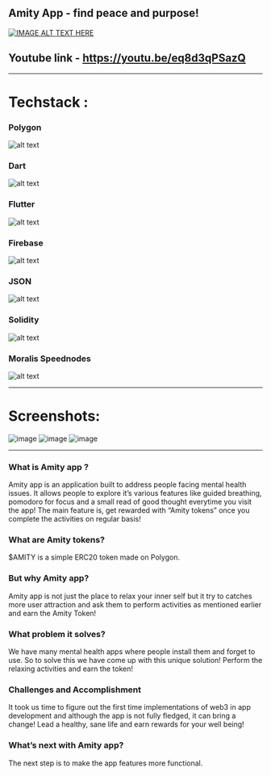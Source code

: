 ## Amity App - find peace and purpose!

[![IMAGE ALT TEXT HERE](https://img.youtube.com/vi/eq8d3qPSazQ/0.jpg)](https://www.youtube.com/watch?v=eq8d3qPSazQ)

## Youtube link - https://youtu.be/eq8d3qPSazQ

---

# Techstack : 
### Polygon
![alt text](https://polygon.technology/_nuxt/img/polygon-logo.99647ca.svg)
### Dart 
![alt text](https://www.vectorlogo.zone/logos/dartlang/dartlang-official.svg)
### Flutter 
![alt text](https://www.vectorlogo.zone/logos/flutterio/flutterio-ar21.svg)
### Firebase 
![alt text](https://www.vectorlogo.zone/logos/firebase/firebase-ar21.svg)
### JSON 
![alt text](https://www.vectorlogo.zone/logos/json/json-ar21.svg)
### Solidity 
![alt text](https://avantrio.xyz/blog/wp-content/uploads/2020/02/solidity-nedir.png)
### Moralis Speednodes 
![alt text](https://moralis.io/wp-content/uploads/2021/05/moralisWhiteLogo.svg)

---

# Screenshots:

![image](https://lh3.googleusercontent.com/fife/AAWUweWh2VZvNk18HRhR0H4F7INRrnsxc28gef0YHcRGnhQPfQWCp6T-uHakj4o7o49fj7ouqR67vadmEusrt-pCXTLkGvQcWS4zT63Nx5sVGMyUkq8YsrnZqJsjm3r3TkROVo7GmsXvO70i6dJq288qGtXlM2pm5eMpDCdLCLRJBCnQQTIhFzdqGjjIbkkUKr5L6vSiSgtnz_AeObLRwF7Xo_2wUlaus38l4S1tUBj3h2YzcAI9G09C0ImpKGtoPcEvJ-e_qNoGpyuHuXUB3gSfHugZygsLkCvn_g-NkLhFssWWxiUjvhKGKwhti6Y7wlpwi6eK4l93zL5v3Tb9LuOnlBCdpIbElyKeaYuaJAPutgA9OdbWx0LJeiZRqEVWvqC89XYEJfIvuDdbM4GZeO1zcGdfZr-KGUosxV-0c0rKH7Rm_jmf16rWBQGguadOY6_vqdML6KjTadWEaA7q4AqN-ScLkUz7TRhSDtROgWjeTarP1XxJJXBtD_Sc90xeWcc5LVxuBiK_2V4bBJdDpl4lQrAu63Fl_5W11lIy2y7N_ufHV3QcDXLSOqaMisZG-nX-GEdxk0Qp-P5GX62aLiolWe4h5tbWSklB5Y0LY4nLLQWJyMnJLDewW62LDCsIJCps4E4Cn_VBiWnXR14rZ4e8-Y_4WY_X25X35WxD-5ERvPorLGaNMw8YDopmVakf8-OLmj9bQFnk0RcqMCAKVOeYaPsw-npFaP16dfM=w1920-h896-ft) 
![image](https://lh3.googleusercontent.com/fife/AAWUweU3jEBhCmJQVPlaiH4C-hL-3W6NHVKGgESPSN8LbtIM0iOBHslbPo6Lvy2X3uYehm6SgRfDBPFb8HUqvEmC1LpEDo-DZd9cqgrd6YzyPfWSN60h0VrGOGe6XlhySC-dEjgPmTbV_HgqDEZOueVtmdaYMTrzArXgJQm5aWaaP7Gxad7Ih4kHkBLpsOFw9TWUi5COofLpAxQaG9kkgca4Vp9moPLoMlGuMWrEBMirJpvYVFd2s3wMm5p-gyy1himMB1Z5ODB3q-_0PPhRDWdnkAj0YJAp4N9YEyCl2qbLoV002efFctttfCTJcRgSETzp88c9za4rok834N99KMLS-ftPaQoPvKXKd5UEe-Am5_H9IQEaeqXpts2mZEoDiiHEhUp9qIqMBQd0aMkAdiMCOg_Qbm4UJxx9dV2RqIk5Tu_XRlbfVINgcVB6aOqTjdEXr7glytdxBpBbNu8dAaeZCMtuGPhfLBr7Mp9p7uvY7lnu1RL49VpLJ1OigBmFo0pps3I_04aqMrKN_uVhW9zWuES_Cev5JOz8bxJvWPH-MLXikWlaMqJffcsRzGR8JUvBl2PgoUORWNENOuw3lpaLyKoGSxATF2tr7ap4bG5kOtoTV21JAokHDa_YLoi3bBf8F0p3NxaYTXJCfNj3OKW5kLFGrH_tOF9YGNb4H0S5EqSlQN9zjt8WtUV3GepGxY2JVS7FgD0Y3k1i-KZ-Tu6SYmJepXRzlAxs5zQ=w1920-h947-ft)
![image](https://lh3.googleusercontent.com/fife/AAWUweUvmoQ3tXiN_w4bC8aSYmhxriIbCBbtieaz3cfPQ4GBAJZE7HqU-t7A9DTLCsN9Ao7QybDhChWHCOZDG2J6XfD2iRJiaGB9y4v_wFmiABT5GBPPjKLPUjbI8e1zWUuV0ND-TLuZQmfOInxK5WYgBjH850_fp9Zx7XTAPtXz1r5Wt8vCOK2Xy_69izoB7Cgi14o7EdpNSTdnO_6TYcG2cqQegCO8mZ6_RJAJxipcSxcMDZ9cfMVcYSq6M6b_bSbr9I_xL3Dc5kbl6pjzVIBw9yFcR8Xr6cu2CrEQYZEsKHhIQtF6bkag3T_kJjB2x0Sx-M6u9Lz6I5ja0KL-QZRSLLTdDeAShFZIgh8EV9cxZurvYEYfx7ke77perEiVA32FoKA2fB7kObCnXl5yxF6kErB6vI-k6qeyRoUYrFAF-ZrlKfdRDvk1q8rRZj7K4mzqv7QJlzu6AcxafC9BfeuMK_FTlZ7KT14_-nX2S5ZXIbXySAGpzOO9A4QDotzLKmkIyUxIXvBV5eaUBFQBNMxFgrZXcP8oELbBt5l2RQntfhPb8eh4FE9ySgT3GzT_LDf0Kvza7a2Sk-pPRNeFfObh31QUqLvuTuFck5ukDwH3DQH5bJVL6XYEaLMZsRoYeu9wwp2u3eiBQOXSx4qAk2Lnb5M-mt0PrpQ2Pb4cLsma5E0xhY2ZHpNjtTfuJWcAkcX-x1U1Vj5XA2fiPM6XaZq2ZSmNkFnPT-aT-7Y=w1920-h947-ft)

---

### What is Amity app ?

Amity app is an application built to address people facing mental health issues.  It allows people to explore it’s various features like guided breathing, pomodoro for focus and a small read of good thought everytime you visit the app! The main feature is, get rewarded with “Amity tokens” once you complete the activities on regular basis!
### What are Amity tokens?
$AMITY is a simple ERC20 token made on Polygon.

### But why Amity app?
Amity app is not just the place to relax your inner self but it try to catches more user attraction and ask them to perform activities as mentioned earlier and earn the Amity Token!

### What problem it solves? 
We have many mental health apps where people install them and forget to use. So to solve this we have come up with this unique solution! Perform the relaxing activities and earn the token!

### Challenges and Accomplishment

It took us time to figure out the first time implementations of web3 in app development and although the app is not fully fledged, it can bring a change! Lead a healthy, sane life and earn rewards for your well being!   

### What’s next with Amity app?

The next step is to make the app features more functional. 




